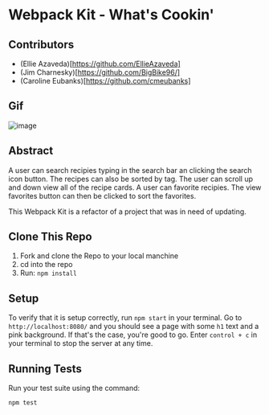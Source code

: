 # Webpack Kit - What's Cookin'

## Contributors

- (Ellie Azaveda)[https://github.com/EllieAzaveda]
- (Jim Charnesky)[https://github.com/BigBike96/]
- (Caroline Eubanks)[https://github.com/cmeubanks]

## Gif


![image](https://user-images.githubusercontent.com/60282216/115487480-03b36200-a216-11eb-8e7d-8b5d858300b1.png)

## Abstract

A user can search recipies typing in the search bar an clicking the search icon button. The recipes can also be sorted by tag.
The user can scroll up and down view all of the recipe cards.
A user can favorite recipies. The view favorites button can then be clicked to sort the favorites.

This Webpack Kit is a refactor of a project that was in need of updating. 

## Clone This Repo

1. Fork and clone the Repo to your local manchine
2. cd into the repo
3. Run: `npm install`

## Setup

To verify that it is setup correctly, run `npm start` in your terminal. Go to `http://localhost:8080/` and you should see a page with some `h1` text and a pink background. If that's the case, you're good to go. Enter `control + c` in your terminal to stop the server at any time.

## Running Tests

Run your test suite using the command:

`npm test`


<!-- If you _are_ done, you can follow [this procedure](./gh-pages-procedure.md) to get your project live on GitHub Pages. -->
